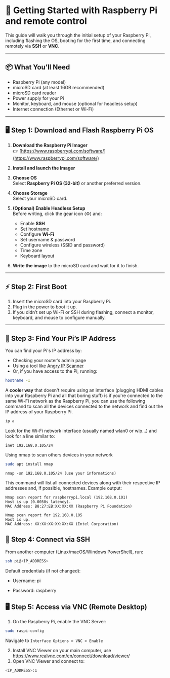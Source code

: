 # 🚀 Getting Started with Raspberry Pi and remote control

This guide will walk you through the initial setup of your Raspberry Pi, including flashing the OS, booting for the first time, and connecting remotely via **SSH** or **VNC**.

---

## 📦 What You’ll Need

- Raspberry Pi (any model)
- microSD card (at least 16GB recommended)
- microSD card reader
- Power supply for your Pi
- Monitor, keyboard, and mouse (optional for headless setup)
- Internet connection (Ethernet or Wi-Fi)

---

## 🖥️ Step 1: Download and Flash Raspberry Pi OS

1. **Download the Raspberry Pi Imager**  
   👉 [https://www.raspberrypi.com/software/](https://www.raspberrypi.com/software/)

2. **Install and launch the Imager**

3. **Choose OS**  
   Select **Raspberry Pi OS (32-bit)** or another preferred version.

4. **Choose Storage**  
   Select your microSD card.

5. **(Optional) Enable Headless Setup**  
   Before writing, click the gear icon (⚙️) and:
   - Enable **SSH**
   - Set hostname
   - Configure **Wi-Fi**
   - Set username & password
   - Configure wireless (SSID and password)
   - Time zone
   - Keyboard layout

6. **Write the image** to the microSD card and wait for it to finish.

---

## ⚡ Step 2: First Boot

1. Insert the microSD card into your Raspberry Pi.
2. Plug in the power to boot it up.
3. If you didn’t set up Wi-Fi or SSH during flashing, connect a monitor, keyboard, and mouse to configure manually.

---

## 🔗 Step 3: Find Your Pi’s IP Address

You can find your Pi's IP address by:

- Checking your router’s admin page  
- Using a tool like [Angry IP Scanner](https://angryip.org/)  
- Or, if you have access to the Pi, running:

```bash
hostname -I
```

A **cooler way** that doesn't require using an interface (plugging HDMI cables into your Raspberry Pi and all that boring stuff) is if you're connected to the same Wi-Fi network as the Raspberry Pi, you can use the following command to scan all the devices connected to the network and find out the IP address of your Raspberry Pi.

```sh
ip a
```
Look for the Wi-Fi network interface (usually named wlan0 or wlp...) and look for a line similar to:
```
inet 192.168.0.105/24

```
Using nmap to scan others devices in your network
```sh
sudo apt install nmap
```
```
nmap -sn 192.168.0.105/24 (use your informations)
```
This command will list all connected devices along with their respective IP addresses and, if possible, hostnames. Example output:

```
Nmap scan report for raspberrypi.local (192.168.0.101)
Host is up (0.0050s latency).
MAC Address: B8:27:EB:XX:XX:XX (Raspberry Pi Foundation)

Nmap scan report for 192.168.0.105
Host is up.
MAC Address: XX:XX:XX:XX:XX:XX (Intel Corporation)
```



## 🔐 Step 4: Connect via SSH

From another computer (Linux/macOS/Windows PowerShell), run:
```sh
ssh pi@<IP_ADDRESS>

```
Default credentials (if not changed):

- Username: pi

- Password: raspberry


## 🖥️ Step 5: Access via VNC (Remote Desktop)
1. On the Raspberry Pi, enable the VNC Server:
```sh
sudo raspi-config
```

Navigate to `Interface Options > VNC > Enable`

2. Install VNC Viewer on your main computer, use  https://www.realvnc.com/en/connect/download/viewer/
3. Open VNC Viewer and connect to:
```sh
<IP_ADDRESS>:1
```
   



